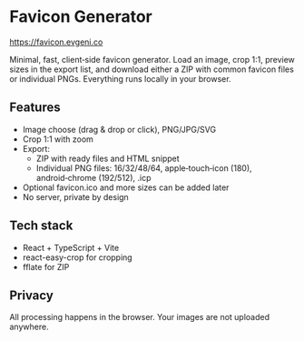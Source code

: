 # Favicon Generator
https://favicon.evgeni.co

Minimal, fast, client‑side favicon generator. Load an image, crop 1:1, preview sizes in the export list, and download either a ZIP with common favicon files or individual PNGs. Everything runs locally in your browser.

## Features
- Image choose (drag & drop or click), PNG/JPG/SVG
- Crop 1:1 with zoom
- Export:
  - ZIP with ready files and HTML snippet
  - Individual PNG files: 16/32/48/64, apple‑touch‑icon (180), android‑chrome (192/512), .icp
- Optional favicon.ico and more sizes can be added later
- No server, private by design

## Tech stack
- React + TypeScript + Vite
- react-easy-crop for cropping
- fflate for ZIP

## Privacy
All processing happens in the browser. Your images are not uploaded anywhere.
